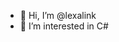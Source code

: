 - 👋 Hi, I’m @lexalink
- 👀 I’m interested in C#

<!---
lexalink/lexalink is a ✨ special ✨ repository because its `README.md` (this file) appears on your GitHub profile.
You can click the Preview link to take a look at your changes.
--->

